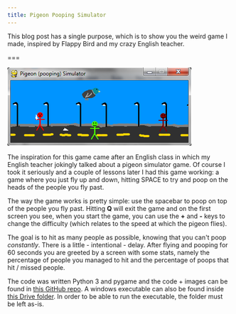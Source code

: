 ```yaml
---
title: Pigeon Pooping Simulator
---
```


This blog post has a single purpose, which is to show you the weird game I made, inspired by Flappy Bird and my crazy English teacher.

===

![Gameplay screenshot](simulator_screenshot.webp)

The inspiration for this game came after an English class in which my English teacher jokingly talked about a pigeon simulator game. Of course I took it seriously and a couple
of lessons later I had this game working: a game where you just fly up and down, hitting SPACE to try and poop on the heads of the people you fly past.

The way the game works is pretty simple: use the spacebar to poop on top of the people you fly past. Hitting **Q** will exit the game and on the first screen you see, when you
start the game, you can use the **+** and **-** keys to change the difficulty (which relates to the speed at which the pigeon flies).

The goal is to hit as many people as possible, knowing that you can't poop _constantly_. There is a little - intentional - delay. After flying and pooping for 60 seconds
you are greeted by a screen with some stats, namely the percentage of people you managed to hit and the percentage of poops that hit / missed people.

The code was written Python 3 and pygame and the code + images can be found in [this GitHub repo](https://github.com/RodrigoGiraoSerrao/minigames/tree/master/pigeon-simulator). A windows executable can also be
found inside [this Drive folder](https://drive.google.com/open?id=0ByBeLS6ciLYVWElhc2dZdFc1Ykk). In order to be able to run the executable, the folder must be left as-is.